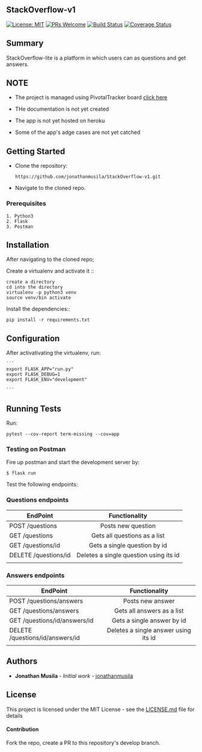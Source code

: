## StackOverflow-v1 
[![License: MIT](https://img.shields.io/badge/License-MIT-yellow.svg)](https://opensource.org/licenses/MIT)  [![PRs Welcome](https://img.shields.io/badge/PRs-welcome-brightgreen.svg?style=flat-square)](http://makeapullrequest.com)  [![Build Status](https://travis-ci.com/jonathanmusila/StackOverflow-v1.svg?branch=develop)](https://travis-ci.com/jonathanmusila/StackOverflow-v1)  [![Coverage Status](https://coveralls.io/repos/github/jonathanmusila/StackOverflow-v1/badge.svg?branch=master)](https://coveralls.io/github/jonathanmusila/StackOverflow-v1?branch=master)

## Summary

StackOverflow-lite is a platform in which users can as questions and get answers. 

## NOTE
* The project is managed using PivotalTracker board [click here](https://www.pivotaltracker.com/n/projects/2231021)

* THe documentation is not yet created

* The app is not yet hosted on heroku

* Some of the app's adge cases are not yet catched

## Getting Started 

* Clone the repository: 

    ```https://github.com/jonathanmusila/StackOverflow-v1.git```

* Navigate to the cloned repo.

### Prerequisites

```
1. Python3
2. Flask
3. Postman
```

## Installation 
After navigating to the cloned repo;

Create a virtualenv and activate it ::

    create a directory 
    cd into the directory
    virtualenv -p python3 venv
    source venv/bin activate

Install the dependencies::

    pip install -r requirements.txt 

## Configuration

After activativating the virtualenv, run:

    ```
    export FLASK_APP="run.py"
    export FLASK_DEBUG=1
    export FLASK_ENV="development"

    ```
## Running Tests
Run:
```
pytest --cov-report term-missing --cov=app
```

### Testing on Postman
Fire up postman and start the development server by:
  ```
  $ flask run
  ```

Test the following endpoints:

### Questions endpoints

| EndPoint                       | Functionality                           |
| -------------------------------|:---------------------------------------:|
| POST     /questions            | Posts new question                      |
| GET     /questions             | Gets all questions as a list            |
| GET     /questions/id          | Gets a single question by id            |
| DELETE  /questions/id          | Deletes a single question using its id  |
|                                                                          |


### Answers endpoints

| EndPoint                            | Functionality                           |
| ------------------------------------|:---------------------------------------:|
| POST     /questions/answers         | Posts new answer                        |
| GET     /questions/answers          | Gets all answers as a list              |
| GET     /questions/id/answers/id    | Gets a single answer by id              |
| DELETE  /questions/id/answers/id    | Deletes a single answer using its id    |
|                                                                               |

## Authors

* **Jonathan Musila** - *Initial work* - [jonathanmusila](https://github.com/jonathanmusila)

## License

This project is licensed under the MIT License - see the [LICENSE.md](LICENSE.md) file for details

#### Contribution
Fork the repo, create a PR to this repository's develop branch.